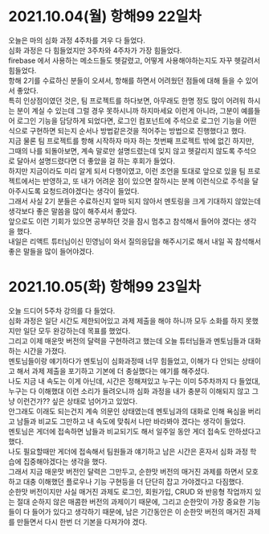 # 2021.10.04(월) 항해99 22일차

오늘은 마의 심화 과정 4주차를 겨우 다 들었다.<br/>
심화 과정은 다 힘들었지만 3주차와 4주차가 가장 힘들었다.<br/>
firebase 에서 사용하는 메소드들도 헷갈렸고, 어떻게 사용해야하는지도 자꾸 헷갈려서 힘들었다.<br/>
항해 2기를 수료하신 분들이 오셔서, 항해를 하면서 어려웠던 점들에 대해 들을 수 있어서 좋았다.<br/>
특히 인상점이였던 것은, 팀 프로젝트를 하다보면, 아무래도 한명 정도 많이 어려워 하시는 분이 계실 수 있는데 그럴 경우 못하시니까 하지마세요 이런게 아니라, 그분이 예를들어 로그인 기능을 담당하게 되었다면, 로그인 컴포넌트에 주석으로 로그인 기능을 어떤식으로 구현하면 되는지 순서나 방법같은것을 적어주는 방법으로 진행했다고 했다.<br/>
지금 물론 팀 프로젝트를 항해 시작하자 마자 하는 첫번째 프로젝트 밖에 없긴 하지만,<br/>
그때의 나를 되돌아보면, 계속 말로만 설명드렸는데 잊지 않고 헷갈리지 않도록 주석으로 달아서 설명드렸다면 더 좋았을 걸 하는 후회가 들었다.<br/>
하지만 지금이라도 미리 알게 되서 다행이였고, 이런 조언을 토대로 앞으로 있을 팀 프로젝트에서는 반영하고, 또 내가 어려운 점이 있으면 잘하시는 분께 이런식으로 주석을 달아주시도록 요청드려야겠다는 생각이 들었다.<br/>
그래서 사실 2기 분들은 수료하신지 얼마 되지 않아서 멘토링을 크게 기대하지 않았는데 생각보다 좋은 말씀을 많이 해주셔서 좋았다.<br/>
앞으로도 이런 기회가 있으면 공부하던 것을 잠시 멈추고 참석해서 들어야 겠다는 생각을 했다.<br/>
내일은 리액트 튜터님이신 민영님이 와서 질의응답을 해주시기로 해서 내일 꼭 참석해서 좋은 말들을 많이 들어야겠다.

# 2021.10.05(화) 항해99 23일차

오늘 드디어 5주차 강의를 다 들었다.<br/>
심화 과정은 일단 시간도 제한되어있고 과제 제출을 해야 하니까 모두 소화를 하지 못했지만 일단 모두 완강하는데 목표를 했었다.<br/>
그리고 이제 매운맛 버전의 달력을 구현하려고 했는데 오늘 튜터님들과 멘토님들과 대화하는 시간을 가졌다.<br/>
멘토님들이랑 얘기하다가 멘토님이 심화과정때 너무 힘들었고, 이해가 다 안되는 상태이고 해서 과제 제출을 포기하고 기본에 더 충실했다는 얘기를 해주셨다.<br/>
나도 지금 내 속도는 이게 아닌데, 시간은 정해져있고 누구는 이미 5주차까지 다 들었대, 누구는 다 이해했대 이런 소리가 들려오니까 심화 과정을 내가 충분히 이해되지 않고 그냥 이런건가?? 싶은 상태로 넘어가고 있었다.<br/>
안그래도 이래도 되는건지 계속 의문인 상태였는데 멘토님과의 대화로 인해 욕심을 버리고 남들과 비교도 그만하고 내 속도에 맞춰서 나만 바라봐야 겠다는 생각이 들었다.<br/>
멘토님은 게더에 접속하면 남들과 비교되기도 해서 일주일 동안 게더 접속도 안하셨다고 했다.<br/>
나도 필요할때만 게더에 접속해서 팀원들과 얘기하고 남은 시간은 혼자서 심화 과정 학습에 집중해야겠다는 생각을 했다.<br/>
그래서 지금 매운맛 버전인 달력은 그만두고, 순한맛 버전의 매거진 과제를 하면서 모호하고 대충 이해했던 플로우나 기능 구현등을 더 단단히 잡고 가야겠다고 다짐했다.<br/>
순한맛 버전이지만 사실 매거진 과제도 로그인, 회원가입, CRUD 와 반응형 작업까지 있는 절대 순하지 않은 매콤한 버전의 과제이기 때문에, 그리고 순한맛이 가장 중요한 기능들이 다 들어가 있다고 생각하기 때문에, 남은 기간동안은 이 순한맛 버전의 매거진 과제를 만들면서 다시 한번 더 기본을 다져가야 겠다.<br/>
